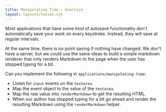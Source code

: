 ```yaml
---
title: Manipulating Time — Exercise
layout: layouts/lesson.njk
---
```


Most applications that have some kind of autosave functionality don't automatically save your work on every keystroke. Instead, they will save at regular intervals.

At the same time, there is no point saving if nothing have changed. We don't have a server, but we could use the same ideas to build a simple markdown renderer that only renders Markdown to the page when the user has stopped typing for a bit.

Can you implement the following in `applications/manipulating-time`:

- Listen for `input` events on the `textarea`.
- Map the event object to the value of the `textarea`.
- Map the raw value into `renderMarkdown` to get the resulting HTML.
- When our author has stopped typing for a bit go ahead and render the resulting Markdown using the `renderMarkdown` helper.
